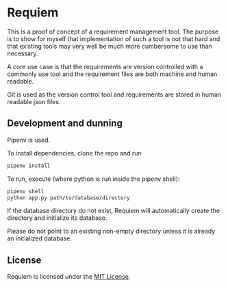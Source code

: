 # Requiem

This is a proof of concept of a requirement management tool. The purpose is to 
show for myself that implementation of such a tool is not that hard and that 
existing tools may very well be much more cumbersome to use than necessary.

A core use case is that the requirements are version controlled with a commonly
use tool and the requirement files are both machine and human readable. 

Git is used as the version control tool and requirements are stored in human
readable json files.

## Development and dunning
Pipenv is used. 

To install dependencies, clone the repo and run
```bash
pipenv install
```

To run, execute (where python is run inside the pipenv shell):
```bash
pipenv shell
python app.py path/to/database/directory
```

If the database directory do not exist, Requiem will automatically create the 
directory and initialize its database. 

Please do not point to an existing non-empty directory unless it is already 
an initialized database.


## License
Requiem is licensed under the [MIT License](LICENSE).
